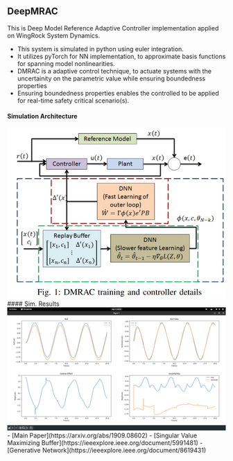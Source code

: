## DeepMRAC
This is Deep Model Reference Adaptive Controller implementation applied on WingRock System Dynamics. 
- This system is simulated in python using euler integration. 
- It utilizes pyTorch for NN implementation, to approximate basis functions for spanning model nonlinearities.
- DMRAC is a adaptive control technique, to actuate systems with the uncertainity on the parametric value while ensuring boundedness properties 
- Ensuring boundedness properties enables the controlled to be applied for real-time safety critical scenario(s).

#### Simulation Architecture
<img src="imgs/architecture.png">
#### Sim. Results
<img src="imgs/plo3.png">
- [Main Paper](https://arxiv.org/abs/1909.08602)
- [Singular Value Maximizing Buffer](https://ieeexplore.ieee.org/document/5991481)
- [Generative Network](https://ieeexplore.ieee.org/document/8619431)


